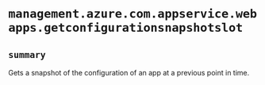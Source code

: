 # `management.azure.com.appservice.webapps.getconfigurationsnapshotslot`

## `summary`
Gets a snapshot of the configuration of an app at a previous point in time.


